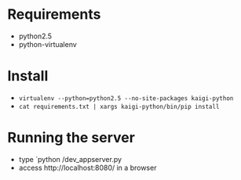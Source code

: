 # Requirements
* python2.5
* python-virtualenv

# Install
* `virtualenv --python=python2.5 --no-site-packages kaigi-python`
* `cat requirements.txt | xargs kaigi-python/bin/pip install`

# Running the server
* type `python <path to your google appengine>/dev_appserver.py <path to your kaigi project>
* access http://localhost:8080/ in a browser